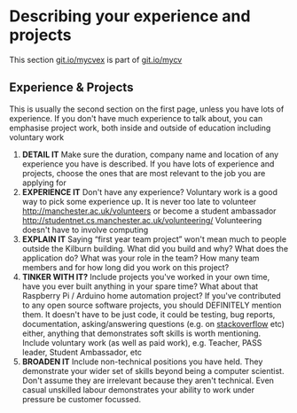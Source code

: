 # Describing your experience and projects

This section [git.io/mycvex](http://git.io/mycvex) is part of [git.io/mycv](http://git.io/mycv)

## Experience & Projects

This is usually the second section on the first page, unless you have lots of experience. If you don't have much experience to talk about, you can emphasise project work, both inside and outside of education including voluntary work

1. **DETAIL IT** Make sure the duration, company name and location of any experience you have is described. If you have lots of experience and projects, choose the ones that are most relevant to the job you are applying for
2. **EXPERIENCE IT** Don't have any experience? Voluntary work is a good way to pick some experience up. It is never too late to volunteer http://manchester.ac.uk/volunteers or become a student ambassador http://studentnet.cs.manchester.ac.uk/volunteering/ Volunteering doesn't have to involve computing
3. **EXPLAIN IT** Saying “first year team project” won't mean much to people outside the Kilburn building. What did you build and why? What does the application do? What was your role in the team? How many team members and for how long did you work on this project?
4. **TINKER WITH IT?** Include projects you've worked in your own time, have you ever built anything in your spare time? What about that Raspberry Pi / Arduino home automation project? If you've contributed to any open source software projects, you should DEFINITELY mention them. It doesn't have to be just code, it could be testing, bug reports, documentation, asking/answering questions (e.g. on [stackoverflow](http://careers.stackoverflow.com/why-stack) etc)
either, anything that demonstrates soft skills is worth mentioning. Include voluntary work (as well as paid work), e.g. Teacher, PASS leader, Student Ambassador, etc
5. **BROADEN IT** Include non-technical positions you have held. They demonstrate your wider set of skills beyond being a computer scientist. Don't assume they are irrelevant because they aren't technical. Even casual unskilled labour demonstrates your ability to work under pressure be customer focussed.
